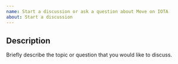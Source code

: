 ```yaml
---
name: Start a discussion or ask a question about Move on IOTA
about: Start a discussion
---
```


## Description

Briefly describe the topic or question that you would like to discuss.
